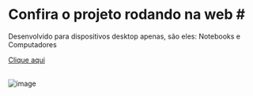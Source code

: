 # Confira o projeto rodando na web # <br/>
Desenvolvido para dispositivos desktop apenas, são eles: Notebooks e Computadores

<a href="https://estefany-bio.netlify.app/" target='_blanc'>Clique aqui</a>
<br/>
<br/>

![image](https://github.com/im4nu/presponto/assets/102077709/3a37b555-846b-4454-84d9-25c43456e9c2)
